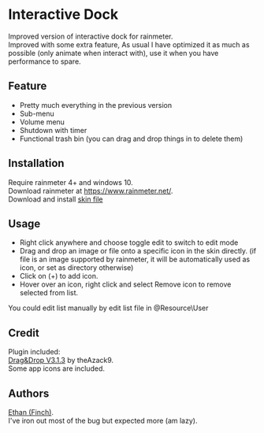 # Interactive Dock
Improved version of interactive dock for rainmeter.   
Improved with some extra feature, As usual I have optimized it as much as possible (only animate when interact with), use it when you have performance to spare.  

## Feature
* Pretty much everything in the previous version
* Sub-menu
* Volume menu
* Shutdown with timer
* Functional trash bin (you can drag and drop things in to delete them)

## Installation
Require rainmeter 4+ and windows 10.  
Download rainmeter at https://www.rainmeter.net/.  
Download and install [skin file](https://github.com/callmeEthan/Dock2/releases/download/v1.0/Dock.2_v1.02.rmskin)

## Usage
* Right click anywhere and choose toggle edit to switch to edit mode
* Drag and drop an image or file onto a specific icon in the skin directly. (if file is an image supported by rainmeter, it will be automatically used as icon, or set as directory otherwise)
* Click on (+) to add icon.
* Hover over an icon, right click and select Remove icon to remove selected from list.
  
You could edit list manually by edit list file in @Resource\User  

## Credit
Plugin included:  
[Drag&Drop V3.1.3](https://forum.rainmeter.net/viewtopic.php?t=23107) by theAzack9.  
Some app icons are included.  

## Authors
[Ethan (Finch)](https://github.com/callmeEthan).  
I've iron out most of the bug but expected more (am lazy).  
